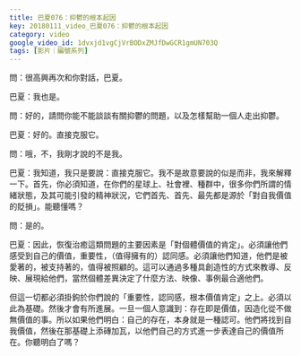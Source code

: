 ```yaml
---
title: 巴夏076：抑鬱的根本起因
key: 20180111_video_巴夏076：抑鬱的根本起因
category: video
google_video_id: 1dvxjd1vgCjVrBODxZMJfDwGCR1gmUN703Q
tags: [影片｜編號系列]
---
```


問：很高興再次和你對話，巴夏。

巴夏：我也是。

問：好的，請問你能不能談談有關抑鬱的問題，以及怎樣幫助一個人走出抑鬱。

巴夏：好的。直接克服它。

問：哦，不，我剛才說的不是我。

巴夏：我知道，我只是要說：直接克服它。我不是故意要說的似是而非，我來解釋一下。首先，你必須知道，在你們的星球上、社會裡、種群中，很多你們所謂的情緒狀態，及其可能引發的精神狀況，它們首先、首先、最先都是源於「對自我價值的貶損」。能聽懂嗎？

問：是的。

巴夏：因此，恢復治癒這類問題的主要因素是「對個體價值的肯定」。必須讓他們感受到自己的價值，重要性，（值得擁有的）認同感。必須讓他們知道，他們是被愛著的，被支持著的，值得被照顧的。這可以通過多種具創造性的方式來教導、反映、展現給他們，當然個體差異決定了什麼方法、映像、事例最合適他們。

但這一切都必須掛鉤於你們說的「重要性，認同感，根本價值肯定」之上。必須以此為基礎。然後才會有所進展。一旦一個人意識到：存在即是價值，因造化從不做無價值的事。所以如果他們明白：自己的存在，本身就是一種認可。他們將找到自我價值，然後在那基礎上添磚加瓦，以他們自己的方式進一步表達自己的價值所在。你聽明白了嗎？

